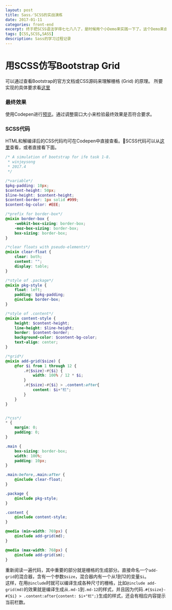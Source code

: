 ```yaml
---
layout: post
title: Sass／SCSS的实战演练
date: 2017-01-11
categories: front-end
excerpt: 终于把SCSS语法学得七七八八了，是时候用个小Demo来实践一下了。这个Demo来自于百度前端学园的一个初级任务，需要仿写Bootstrap的栅格 (Grid) 。栅格功能的CSS代码中正好有很多重复书写的部分，极度适合用SCSS来简化代码。
tags: [CSS,SCSS,SASS]
description: Sass的学习过程记录
---
```

# 用SCSS仿写Bootstrap Grid
可以通过查看Bootstrap的官方文档或CSS源码来理解栅格 (Grid) 的原理。
所要实现的具体要求看[这里](http://ife.baidu.com/2016/task/detail?taskId=8)<i class="fa fa-external-link" aria-hidden="true"></i>

### 最终效果
使用Codepen进行[预览](https://codepen.io/winjeysong/full/MmYNMY/)<i class="fa fa-external-link" aria-hidden="true"></i>。通过调整窗口大小来检验最终效果是否符合要求。

### SCSS代码
HTML和解编译后的CSS代码均可在Codepen中直接查看。SCSS代码可以从[这里](https://raw.githubusercontent.com/winjeysong/ife2016/master/task/task_1_8_1/style.scss)<i class="fa fa-external-link" aria-hidden="true"></i>查看，或者直接看下面。
```scss
/* A simulation of bootstrap for ife task 1-8.
 * winjeysong
 * 2017.4
 */

/*variable*/
$pkg-padding: 10px;
$content-height: 50px;
$line-height: $content-height;
$content-border: 1px solid #999;
$content-bg-color: #EEE;

/*prefix for border-box*/
@mixin border-box {
    -webkit-box-sizing: border-box;
    -moz-box-sizing: border-box;
    box-sizing: border-box;
}

/*clear floats with pseudo-elements*/
@mixin clear-float {
    clear: both;
    content: "";
    display: table;
}

/*style of .package*/
@mixin pkg-style {
    float: left;
    padding: $pkg-padding;
    @include border-box;
}

/*style of .content*/
@mixin content-style {
    height: $content-height;
    line-height: $line-height;
    border: $content-border;
    background-color: $content-bg-color;
    text-align: center;
}

/*grid*/
@mixin add-grid($size) {
    @for $i from 1 through 12 {
        .#{$size}-#{$i} {
            width: 100% / 12 * $i;
        }
        .#{$size}-#{$i} > .content:after{
            content: $i+"栏";
        }
    }
}


/*css*/
* {
    margin: 0;
    padding: 0;
}

.main {
    box-sizing: border-box;
    width: 100%;
    padding: 10px;
}

.main:before,.main:after {
    @include clear-float;
}

.package {
    @include pkg-style;
}

.content {
    @include content-style;
}

@media (min-width: 769px) {
    @include add-grid(md);
}

@media (max-width: 768px) {
    @include add-grid(sm);
}

```

重新阅读一遍代码，其中重要的部分就是栅格的生成部分。直接命名一个`add-grid`的混合器，含有一个参数`$size`，混合器内有一个从1到12的变量`$i`。
<br/>这样，在用`@include`时就可以编译生成各种尺寸的栅格，比如`@include add-grid(md)`的效果就是编译生成从`.md-1`到`.md-12`的样式，并且因为代码`.#{$size}-#{$i} > .content:after{content: $i+"栏";}`生成的样式，还会有相应内容提示当前栏数。